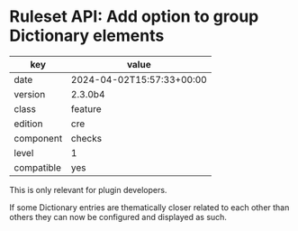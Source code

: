 [//]: # (werk v2)
# Ruleset API: Add option to group Dictionary elements

key        | value
---------- | ---
date       | 2024-04-02T15:57:33+00:00
version    | 2.3.0b4
class      | feature
edition    | cre
component  | checks
level      | 1
compatible | yes

This is only relevant for plugin developers.

If some Dictionary entries are thematically closer related to each other than others they can now be configured and displayed as such.


